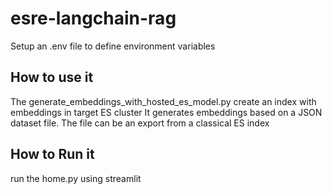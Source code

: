 # esre-langchain-rag

Setup an .env file to define environment variables 


## How to use it

The generate_embeddings_with_hosted_es_model.py create an index with embeddings in target ES cluster
It generates embeddings based on a JSON dataset file. The file can be an export from a classical ES index

## How to Run it
run the home.py using streamlit
